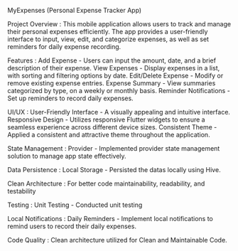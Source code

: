 MyExpenses (Personal Expense Tracker App)

Project Overview :
This mobile application allows users to track and manage their personal expenses efficiently. The app provides a user-friendly interface to input, view, edit, and categorize expenses, as well as set reminders for daily expense recording.

Features :
Add Expense - Users can input the amount, date, and a brief description of their expense.
View Expenses - Display expenses in a list, with sorting and filtering options by date.
Edit/Delete Expense - Modify or remove existing expense entries.
Expense Summary - View summaries categorized by type, on a weekly or monthly basis.
Reminder Notifications - Set up reminders to record daily expenses.

UI/UX :
User-Friendly Interface - A visually appealing and intuitive interface.
Responsive Design - Utilizes responsive Flutter widgets to ensure a seamless experience across different device sizes.
Consistent Theme - Applied a consistent and attractive theme throughout the application.

State Management :
Provider - Implemented provider state management solution to manage app state effectively.

Data Persistence :
Local Storage - Persisted the datas locally using Hive.

Clean Architecture :
For better code maintainability, readability, and testability

Testing :
Unit Testing - Conducted unit testing

Local Notifications :
Daily Reminders - Implement local notifications to remind users to record their daily expenses.

Code Quality :
Clean architecture utilized for Clean and Maintainable Code.
